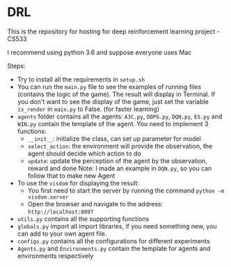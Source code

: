 # DRL
This is the repository for hosting for deep reinforcement learning project - CS533

I recommend using python 3.6 and suppose everyone uses Mac

Steps:
+ Try to install all the requirements in `setup.sh`
+ You can run the `main.py` file to see the examples of running files (contains the logic of the game). The result will display in Terminal. If you don't want to see the display of the game, just set the variable `is_render` in `main.py` to False. (for faster learning)
+ `agents` folder contains all the agents: `A3C.py`, `DDPG.py`, `DQN.py`, `ES.py` and `WIN.py` contain the template of the agent. You need to implement 3 functions:
  - `__init__`: initialize the class, can set up parameter for model
  - `select_action`: the environment will provide the observation, the agent should decide which action to do
  - `update`: update the perception of the agent by the observation, reward and done
  Note: I made an example in `DQN.py`, so you can follow that to make new Agent
+ To use the `visdom` for displaying the result:
  - You first need to start the server by running the command `python -m visdom.server`
  - Open the browser and navigate to the address: `http://localhost:8097`
+ `utils.py` contains all the supporting functions
+ `globals.py` import all import libraries, if you need something new, you can add to your own agent file.
+ `configs.py` contains all the configurations for different experiments
+ `Agents.py` and `Environments.py` contain the template for agents and environments respectively
